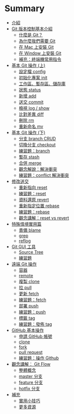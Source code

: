 # Summary

* [介紹](README.md)
* [Git 版本控制基本介紹]()
  * [什麼是 Git？](foundation/what.md)
  * [為什麼我們需要 Git](foundation/why.md)
  * [在 Mac 上安裝 Git](setup/mac.md)
  * [在 Window 上安裝 Git](setup/window.md)
  * [補充：終端機常用指令](foundation/terminal.md)
* [基本 Git 操作 (上)]()
  * [設定檔 config](command/config.md)
  * [初始化專案 init](command/init.md)
  * [工作區、暫存區、儲存庫](foundation/space.md)
  * [狀態 status](command/status.md)
  * [新增 add](command/add.md)
  * [送交 commit](command/commit.md)
  * [檢視 log / show](command/log.md)
  * [比對差異 diff](command/diff.md)
  * [刪除 rm](command/rm.md)
  * [重新命名 mv](command/mv.md)
* [基本 Git 操作 (下)]()
  * [分支 branch CRUD](command/branch.md)
  * [切換分支 checkout](command/checkout.md)
  * [練習題：branch](practice/branch.md)
  * [暫存 stash](command/stash.md)
  * [合併 merge](command/merge.md)
  * [觀念解說：解決衝突](foundation/conflict.md)
  * [練習題：conflict 解決衝突](practice/conflict.md)
* [修改送交]()
  * [重新指向 reset](command/reset.md)
  * [練習題：reset](practice/reset.md)
  * [資料還原 revert](command/revert.md)
  * [重新指定位置 rebase](command/rebase.md)
  * [練習題：rebase](practice/rebase.md)
  * [觀念講解：reset vs revert](foundation/reset-vs-revert.md)
* [特殊情境實用篇]()
  * [責備 blame](command/blame.md)
  * [grep](command/grep.md)
  * [reflog](command/reflog.md)
* [Git GUI 工具]()
  * [Source Tree](gui/sourcetree.md)
  * [練習題](gui/practice.md)
* [遠端 Git 操作]()
  * [容器](foundation/container.md)
  * [remote](command/remote.md)
  * [複製 clone](command/clone.md)
  * [拉 pull](command/pull.md)
  * [更新 fetch](command/fetch.md)
  * [練習題：fetch](practice/fetch.md)
  * [部署 push](command/push.md)
  * [練習題：push](practice/push.md)
  * [標籤 tag](command/tag.md)
  * [練習題：發佈 tag](practice/tag.md)
* [GitHub 基本操作](github/README.md)
  * [申請 GitHub 帳號](github/signup.md)
  * [clone](github/clone.md)
  * [fork](github/fork.md)
  * [pull request](github/pr.md)
  * [練習題：操作 Github](practice/github.md)
* [觀念講解： Git Flow]()
  * [整體概念](git-flow/README.md)
  * [master 分支](git-flow/master.md)
  * [feature 分支](git-flow/feature.md)
  * [hotfix 分支](git-flow/hotfix.md)
* [補充]()
  * [實用小技巧](tips.md)
  * [更多資源](resource.md)

<!-- 
  * [issue](github/issue.md)
  * [觀念講解：索引](foundation/index.md)
  * [觀念講解：認識 Git 物件](foundation/object.md)
  * [正確的提交習慣與工作流程](foundation/commit-flow.md)
  * [(進階)cherry pick](command/cherry-pick.md)
  * [bisect](command/bisect.md)
  * [standup](mise/standup.md)
  * [tig](mise/tig.md)
x-->
